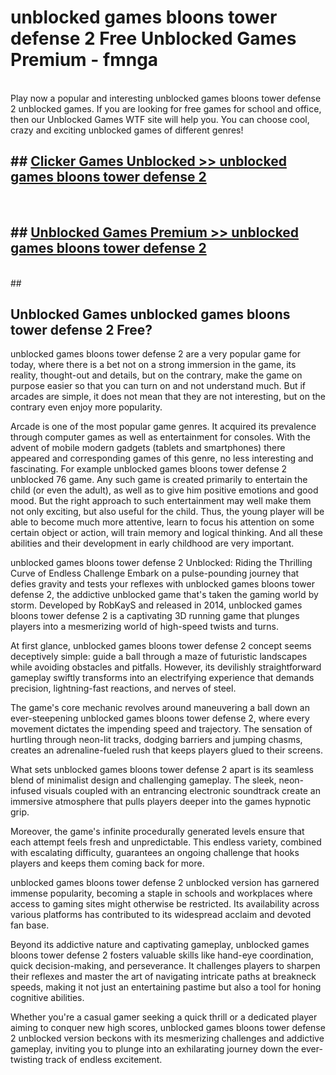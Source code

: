 # unblocked games bloons tower defense 2  Free Unblocked Games Premium - fmnga <br>
<br>
Play now a popular and interesting unblocked games bloons tower defense 2 unblocked games. If you are looking for free games for school and office, then our Unblocked Games WTF site will help you. You can choose cool, crazy and exciting unblocked games of different genres!


## ##  [Clicker Games Unblocked >> unblocked games bloons tower defense 2](http://freeplayer.one?title=unblocked_games_bloons_tower_defense_2&ref=UGames)
  <br>

##  ## [Unblocked Games Premium >> unblocked games bloons tower defense 2](http://freeplayer.one?title=unblocked_games_bloons_tower_defense_2&ref=UGames)
  <br>
  ##



## Unblocked Games unblocked games bloons tower defense 2 Free?

unblocked games bloons tower defense 2 are a very popular game for today, where there is a bet not on a strong immersion in the game, its reality, thought-out and details, but on the contrary, make the game on purpose easier so that you can turn on and not understand much. But if arcades are simple, it does not mean that they are not interesting, but on the contrary even enjoy more popularity.

Arcade is one of the most popular game genres. It acquired its prevalence through computer games as well as entertainment for consoles. With the advent of mobile modern gadgets (tablets and smartphones) there appeared and corresponding games of this genre, no less interesting and fascinating. For example unblocked games bloons tower defense 2 unblocked 76 game. Any such game is created primarily to entertain the child (or even the adult), as well as to give him positive emotions and good mood. But the right approach to such entertainment may well make them not only exciting, but also useful for the child. Thus, the young player will be able to become much more attentive, learn to focus his attention on some certain object or action, will train memory and logical thinking. And all these abilities and their development in early childhood are very important.

unblocked games bloons tower defense 2 Unblocked: Riding the Thrilling Curve of Endless Challenge
Embark on a pulse-pounding journey that defies gravity and tests your reflexes with unblocked games bloons tower defense 2, the addictive unblocked game that's taken the gaming world by storm. Developed by RobKayS and released in 2014, unblocked games bloons tower defense 2 is a captivating 3D running game that plunges players into a mesmerizing world of high-speed twists and turns.

At first glance, unblocked games bloons tower defense 2 concept seems deceptively simple: guide a ball through a maze of futuristic landscapes while avoiding obstacles and pitfalls. However, its devilishly straightforward gameplay swiftly transforms into an electrifying experience that demands precision, lightning-fast reactions, and nerves of steel.

The game's core mechanic revolves around maneuvering a ball down an ever-steepening unblocked games bloons tower defense 2, where every movement dictates the impending speed and trajectory. The sensation of hurtling through neon-lit tracks, dodging barriers and jumping chasms, creates an adrenaline-fueled rush that keeps players glued to their screens.

What sets unblocked games bloons tower defense 2 apart is its seamless blend of minimalist design and challenging gameplay. The sleek, neon-infused visuals coupled with an entrancing electronic soundtrack create an immersive atmosphere that pulls players deeper into the games hypnotic grip.

Moreover, the game's infinite procedurally generated levels ensure that each attempt feels fresh and unpredictable. This endless variety, combined with escalating difficulty, guarantees an ongoing challenge that hooks players and keeps them coming back for more.

unblocked games bloons tower defense 2 unblocked version has garnered immense popularity, becoming a staple in schools and workplaces where access to gaming sites might otherwise be restricted. Its availability across various platforms has contributed to its widespread acclaim and devoted fan base.

Beyond its addictive nature and captivating gameplay, unblocked games bloons tower defense 2 fosters valuable skills like hand-eye coordination, quick decision-making, and perseverance. It challenges players to sharpen their reflexes and master the art of navigating intricate paths at breakneck speeds, making it not just an entertaining pastime but also a tool for honing cognitive abilities.

Whether you're a casual gamer seeking a quick thrill or a dedicated player aiming to conquer new high scores, unblocked games bloons tower defense 2 unblocked version beckons with its mesmerizing challenges and addictive gameplay, inviting you to plunge into an exhilarating journey down the ever-twisting track of endless excitement.